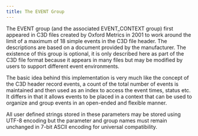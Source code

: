 ```yaml
---
title: The EVENT Group
---
```


The EVENT group (and the associated EVENT_CONTEXT group) first appeared in C3D files created by Oxford Metrics in 2001 to work around the limit of a maximum of 18 simple events in the C3D file header.  The descriptions are based on a document provided by the manufacturer.  The existence of this group is optional, it is only described here as part of the C3D file format because it appears in many files but may be modified by users to support different event environments.

The basic idea behind this implementation is very much like the concept of the C3D header record events, a count of the total number of events is maintained and then used as an index to access the event times, status etc.  It differs in that it allows events to be placed in a context that can be used to organize and group events in an open-ended and flexible manner.

All user defined strings stored in these parameters may be stored using UTF-8 encoding but the parameter and group names must remain unchanged in 7-bit ASCII encoding for universal compatibility.
